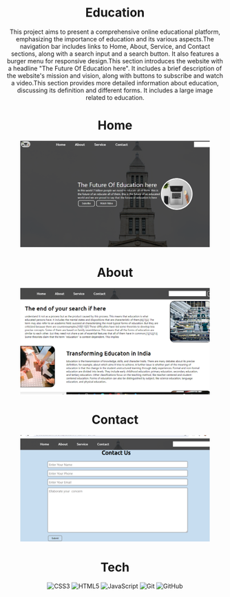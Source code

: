 <div align="center"><h1>Education</h1>
This project aims to present a comprehensive online educational platform, emphasizing the importance of education and its various aspects.The navigation bar includes links to Home, About, Service, and Contact sections, along with a search input and a search button. It also features a burger menu for responsive design.This section introduces the website with a headline "The Future Of Education here". It includes a brief description of the website's mission and vision, along with buttons to subscribe and watch a video.This section provides more detailed information about education, discussing its definition and different forms. It includes a large image related to education.



# Home
<img src = "https://raw.githubusercontent.com/vinita2003/Education/master/Home .png" length = 330 width = 440>

# About
<img src = "https://raw.githubusercontent.com/vinita2003/Education/master/About.png" length = 330 width = 440>

# Contact
<img src = "https://raw.githubusercontent.com/vinita2003/Education/master/Contact.png" length = 330 width = 440>

# Tech
![CSS3](https://img.shields.io/badge/css3-%231572B6.svg?logo=css3&logoColor=white&style=for-the-badge)
![HTML5](https://img.shields.io/badge/html5-%23E34F26.svg?logo=html5&logoColor=white&style=for-the-badge)
![JavaScript](https://img.shields.io/badge/javascript-%23323330.svg?logo=javascript&logoColor=%23F7DF1E&style=for-the-badge)
![Git](https://img.shields.io/badge/git-%23F05033.svg?logo=git&logoColor=white&style=for-the-badge)
![GitHub](https://img.shields.io/badge/github-%23121011.svg?logo=github&logoColor=white&style=for-the-badge)
